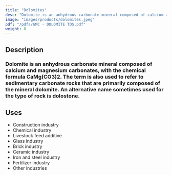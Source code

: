 ```yaml
---
title: "Dolomites"
desc: "Dolomite is an anhydrous carbonate mineral composed of calcium and magnesium carbonates, with the chemical formula CaMg(CO3)2. The term is also used to refer to sedimentary carbonate rocks that are primarily composed of the mineral dolomite. An alternative name sometimes used for the type of rock is dolostone."
image: "images/products/dolomites.jpeg"
pdf: "/pdfs/GMC - DOLOMITE TDS.pdf"
weight: 8
---
```


## Description

### Dolomite is an anhydrous carbonate mineral composed of calcium and magnesium carbonates, with the chemical formula CaMg(CO3)2. The term is also used to refer to sedimentary carbonate rocks that are primarily composed of the mineral dolomite. An alternative name sometimes used for the type of rock is dolostone.

## Uses
- Construction industry
- Chemical industry
- Livestock feed additive
- Glass industry
- Brick industry
- Ceramic industry
- Iron and steel industry
- Fertilizer industry
- Other industries
